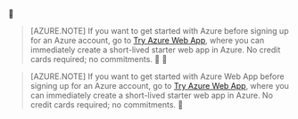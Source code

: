 <!-- not suitable for Mooncake -->


>[AZURE.NOTE] If you want to get started with Azure  before signing up for an Azure account, go to [Try Azure Web App](https://tryappservice.azure.com/), where you can immediately create a short-lived starter web app in Azure. No credit cards required; no commitments.


<!-- not suitable for Mooncake -->

>[AZURE.NOTE] If you want to get started with Azure Web App before signing up for an Azure account, go to [Try Azure Web App](https://tryappservice.azure.com/), where you can immediately create a short-lived starter web app in Azure. No credit cards required; no commitments.

